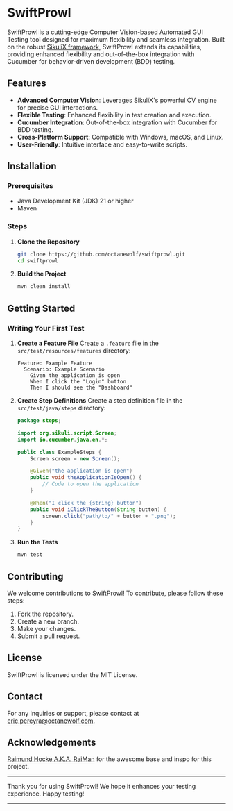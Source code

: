 # SwiftProwl

SwiftProwl is a cutting-edge Computer Vision-based Automated GUI Testing tool designed for maximum flexibility and seamless integration. Built on the robust [SikuliX framework](https://github.com/RaiMan/SikuliX1), SwiftProwl extends its capabilities, providing enhanced flexibility and out-of-the-box integration with Cucumber for behavior-driven development (BDD) testing.

## Features

- **Advanced Computer Vision**: Leverages SikuliX's powerful CV engine for precise GUI interactions.
- **Flexible Testing**: Enhanced flexibility in test creation and execution.
- **Cucumber Integration**: Out-of-the-box integration with Cucumber for BDD testing.
- **Cross-Platform Support**: Compatible with Windows, macOS, and Linux.
- **User-Friendly**: Intuitive interface and easy-to-write scripts.

## Installation

### Prerequisites

- Java Development Kit (JDK) 21 or higher
- Maven

### Steps

1. **Clone the Repository**
   ```sh
   git clone https://github.com/octanewolf/swiftprowl.git
   cd swiftprowl
   ```

2. **Build the Project**
   ```sh
   mvn clean install
   ```

## Getting Started

### Writing Your First Test

1. **Create a Feature File**
   Create a `.feature` file in the `src/test/resources/features` directory:
   ```gherkin
   Feature: Example Feature
     Scenario: Example Scenario
       Given the application is open
       When I click the "Login" button
       Then I should see the "Dashboard"
   ```

2. **Create Step Definitions**
   Create a step definition file in the `src/test/java/steps` directory:
   ```java
   package steps;

   import org.sikuli.script.Screen;
   import io.cucumber.java.en.*;

   public class ExampleSteps {
       Screen screen = new Screen();

       @Given("the application is open")
       public void theApplicationIsOpen() {
           // Code to open the application
       }

       @When("I click the {string} button")
       public void iClickTheButton(String button) {
           screen.click("path/to/" + button + ".png");
       }
   }
   ```

3. **Run the Tests**
   ```sh
   mvn test
   ```

## Contributing

We welcome contributions to SwiftProwl! To contribute, please follow these steps:

1. Fork the repository.
2. Create a new branch.
3. Make your changes.
4. Submit a pull request.

## License

SwiftProwl is licensed under the MIT License.

## Contact

For any inquiries or support, please contact at eric.pereyra@octanewolf.com.

## Acknowledgements

[Raimund Hocke A.K.A. RaiMan](https://github.com/RaiMan/) for the awesome base and inspo for this project.

---

Thank you for using SwiftProwl! We hope it enhances your testing experience. Happy testing!

---
